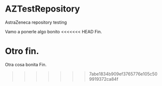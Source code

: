 # AZTestRepository
AstraZeneca repository testing 

Vamo a ponerle algo bonito 
<<<<<<< HEAD
Fin.

Otro fin.
=======

Otra cosa bonita
Fin.
>>>>>>> 7abe1834b909ef3765776e105c509919372ca84f
